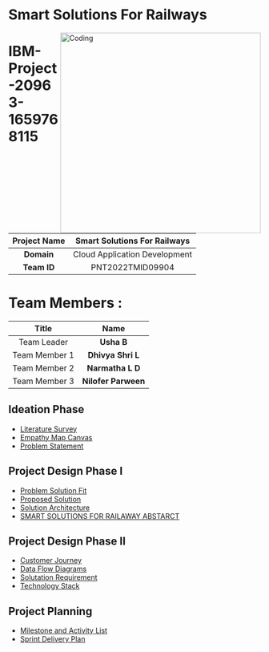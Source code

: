 # Smart Solutions For Railways
  
<img align="right" alt="Coding" width="400" src="https://cdn.dribbble.com/users/4055494/screenshots/15215756/media/d2b66c4ca0192aa26d103448b3d1518b.gif">

# IBM-Project-20963-1659768115

|      **Project Name**     | Smart Solutions For Railways |
|:---------------------:|:------------------------------:|
|         **Domain**        |  Cloud Application Development |
|        **Team ID**        |  PNT2022TMID09904 |

# Team Members :
|   **Title**   |         **Name**        |
|:-------------:|:-----------------------:|
|  Team Leader  |  **Usha B**     |
| Team Member 1 |  **Dhivya Shri L**   |
| Team Member 2 |  **Narmatha L D**          |
| Team Member 3 |  **Nilofer Parween**     |

## Ideation Phase

* [Literature Survey](https://github.com/IBM-EPBL/IBM-Project-20963-1659768115/blob/main/Project%20design%20phase/Ideation%20Phase/Literature%20Survey.pdf)
* [Empathy Map Canvas](https://github.com/IBM-EPBL/IBM-Project-20963-1659768115/blob/main/Project%20design%20phase/Ideation%20Phase/Empathy%20Map%20Canvas.pdf)
* [Problem Statement](https://github.com/IBM-EPBL/IBM-Project-20963-1659768115/blob/main/Project%20design%20phase/Ideation%20Phase/Problem%20Statements%20Template.pdf)


## Project Design Phase I

* [Problem Solution Fit](https://github.com/IBM-EPBL/IBM-Project-20963-1659768115/blob/main/Project%20design%20phase/Project%20design%20phase-1/problem%20solution%20fit.pdf)
* [Proposed Solution](https://github.com/IBM-EPBL/IBM-Project-20963-1659768115/blob/main/Project%20design%20phase/Project%20design%20phase-1/Proposed%20Solution-PNT2022MID09904.pdf)
* [Solution Architecture](https://github.com/IBM-EPBL/IBM-Project-20963-1659768115/blob/main/Project%20design%20phase/Project%20design%20phase-1/Solution%20Architecture-PNT2022TMID09904.pdf)
* [SMART SOLUTIONS FOR RAILAWAY ABSTARCT](https://github.com/IBM-EPBL/IBM-Project-20963-1659768115/blob/main/Project%20design%20phase/Project%20design%20phase-1/SMART%20SOLUTIONS%20FOR%20RAILAWAY%20ABSTARCT%20.pdf)

## Project Design Phase II

* [Customer Journey](https://github.com/IBM-EPBL/IBM-Project-20963-1659768115/blob/main/Project%20design%20phase/Project%20design%20phase-2/CUSTOMER%20JOURNEY%20MAP.pdf)
* [Data Flow Diagrams](https://github.com/IBM-EPBL/IBM-Project-20963-1659768115/blob/main/Project%20design%20phase/Project%20design%20phase-2/DATA%20FLOW%20DIAGRAM%20AND%20USER%20STORIES.pdf)
* [Solutation Requirement](https://github.com/IBM-EPBL/IBM-Project-20963-1659768115/blob/main/Project%20design%20phase/Project%20design%20phase-2/SOLUTION%20REQUIREMENTS.pdf)
* [Technology Stack](https://github.com/IBM-EPBL/IBM-Project-20963-1659768115/blob/main/Project%20design%20phase/Project%20design%20phase-2/TECHNOLOGY%20STACK.pdf)

## Project Planning
* [Milestone and Activity List](https://github.com/IBM-EPBL/IBM-Project-20963-1659768115/blob/main/Project%20Planning%20phase/Project%20Milestone%20%26%20Activity.pdf)
* [Sprint Delivery Plan](https://github.com/IBM-EPBL/IBM-Project-20963-1659768115/blob/main/Project%20Planning%20phase/Sprint%20Delivery%20Plan.pdf)
